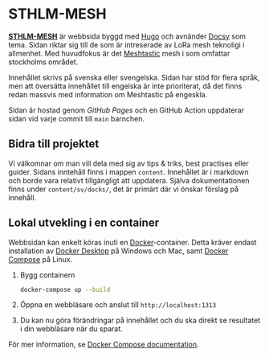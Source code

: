 # STHLM-MESH

**[STHLM-MESH](https://sthlm-mesh.se)** är webbsida byggd med [Hugo][] och avnänder [Docsy][] som tema.
Sidan riktar sig till de som är intreserade av LoRa mesh teknoligi i allmenhet. Med huvudfokus är det [Meshtastic][] mesh i som omfattar stockholms området. 

Innehållet skrivs på svenska eller svengelska. Sidan har stöd för flera språk, men att översätta innehållet till engelska är inte prioriterat, då det finns redan massvis med information om Meshtastic på engeskla.

Sidan är hostad genom _GitHub Pages_ och en GitHub Action uppdaterar sidan vid varje commit till `main` barnchen. 


## Bidra till projektet
Vi välkomnar om man vill dela med sig av tips & triks, best practises eller guider.
Sidans inntehåll finns i mappen `content`. Innehållet är i markdown och borde vara relativt tillgängligt att uppdatera.
Själva dokumentationen finns under `content/sv/docks/`, det är primärt där vi önskar förslag på innehåll.


## Lokal utvekling i en container
Webbsidan kan enkelt köras inuti en [Docker](https://docs.docker.com/)-container. Detta kräver endast installation av [Docker Desktop](https://www.docker.com/products/docker-desktop) på Windows och Mac, samt [Docker Compose](https://docs.docker.com/compose/install/) på Linux.


1. Bygg containern

   ```bash
   docker-compose up --build
   ```
1. Öppna en webbläsare och anslut till `http://localhost:1313` 

1. Du kan nu göra förändringar på innehållet och du ska direkt se resultatet i din webbläsare när du sparat.

För mer information, se [Docker Compose documentation][].

[Meshtastic]: http://meshtastic.org/
[Docsy]: https://github.com/google/docsy
[Hugo]: https://gohugo.io/
[Docker Compose documentation]: https://docs.docker.com/compose/gettingstarted/

